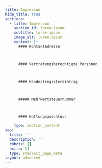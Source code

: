 ```yaml
---
title: Impressum
hide_title: true
sections:
  - title: Impressum
    section_id: lorem-ipsum
    subtitle: lorem-ipsum
    image_alt: lorem-ipsum
    content: |+
      #### Kontaktadresse



      #### Vertretungsberechtigte Personen



      #### Handeslregistereintrag



      ##### Mehrwertsteuernummer



      #### Haftungsauschluss

    type: section_content
seo:
  title: ''
  description: ''
  robots: []
  extra: []
  type: stackbit_page_meta
layout: advanced
---
```

